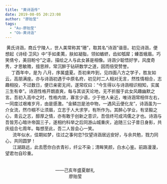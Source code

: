 ```yaml
---
title: "黄诗涵传"
date: 2019-08-05 20:23:08
author: "廖贻莹"
tags: 
  - "Au-廖贻莹"
  - "Ob-黄诗涵"
---
```


<p>&nbsp;黄氏诗涵，商丘宁陵人，世人美常称其&ldquo;珊&rdquo;，取其名&ldquo;诗涵&rdquo;谐音。初见诗涵，便想起《诗经&middot;卫风》中&ldquo;手如柔荑，肤如凝脂，领如蝤蛴，齿如瓠犀；螓首蛾眉。巧笑倩兮，美目盼兮&rdquo;之语，描绘之人与此女甚是相像。诗涵少聪悟好学，风度奇秀，才思敏赡，擅思辨，常沉醉于钻研数学之道，因而倍受赞誉。<br />&nbsp;&nbsp;&nbsp;&nbsp;&nbsp;丁酉年中，是为&nbsp;八月，序属盛夏。吾初来咋到，见四面八方之学子，胜友如云，高朋满座。亦与诗涵初遇于中原名府，初见时二人相对无言，然性情相合，志趣相投，不过数日，便已亲密无间，遂常叹曰：&ldquo;今生得以与诗涵相识相知，实属三生有幸&rdquo;。诗涵性格开朗直爽，每与其谈天论地，无不折服于此女风趣幽默之言。吾初入高中之时，性格内敛，寡言少语，少于他人亲近，唯诗涵常相伴左右，一同度过艰难岁月，由是感激。&ldquo;金鳞岂是池中物，一遇风云便化龙&rdquo;，诗涵虽为一介女流，然巾帼不让须眉，立志于人大求学，有所作为。其醉心学业，有坚毅之心，青云之志，醇厚之情，亦有敢于创新之意识，吾信终可成鸿儒之才也。诗涵与吾皆芳心暗许帝国三子，遂相约科举之后同游山城重庆，追随三公子昔日身影，共庆组合七周年。每想至此，吾二人皆会心一笑。<br />&nbsp;&nbsp;&nbsp;&nbsp;&nbsp;&nbsp;流年似水，佳期如梦，往过之事何恋?仅望诗涵居远安好，与余共勉，戮力同心，共同圆梦！<br />&nbsp;&nbsp;&nbsp;&nbsp;&nbsp;&nbsp;江湖路远，此去愿你白衣青衫，纤尘不染；清眸笑颜，白水心鉴。前路漫漫，望君勿自珍重。<br />&nbsp;&nbsp;&nbsp;&nbsp;&nbsp;&nbsp;&nbsp;<br /><br />&nbsp;&nbsp;&nbsp;&nbsp;&nbsp;&nbsp;&nbsp;&nbsp;&nbsp;&nbsp;&nbsp;&nbsp;&nbsp;&nbsp;&nbsp;&nbsp;&nbsp;&nbsp;&nbsp;&nbsp;&nbsp;&nbsp;&nbsp;&nbsp;&nbsp;&nbsp;&nbsp;&nbsp;&nbsp;&nbsp;&nbsp;&nbsp;&nbsp;&nbsp;&nbsp;&nbsp;&nbsp;&nbsp;&nbsp;&nbsp;&nbsp;&mdash;&mdash;己亥年盛夏献礼<br />&nbsp;&nbsp;&nbsp;&nbsp;&nbsp;&nbsp;&nbsp;&nbsp;&nbsp;&nbsp;&nbsp;&nbsp;&nbsp;&nbsp;&nbsp;&nbsp;&nbsp;&nbsp;&nbsp;&nbsp;&nbsp;&nbsp;&nbsp;&nbsp;&nbsp;&nbsp;&nbsp;&nbsp;&nbsp;&nbsp;&nbsp;&nbsp;&nbsp;&nbsp;&nbsp;&nbsp;&nbsp;&nbsp;&nbsp;&nbsp;&nbsp;&nbsp;&nbsp;&nbsp;&nbsp;&nbsp;&nbsp;&nbsp;&nbsp;&nbsp;&nbsp;&nbsp;廖贻莹&nbsp;<br /><br /><br /><br /><br /></p>
<p>&nbsp;</p>
